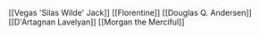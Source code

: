 [[Vegas 'Silas Wilde' Jack]]
[[Florentine]]
[[Douglas Q. Andersen]]
[[D'Artagnan Lavelyan]]
[[Morgan the Merciful]]
